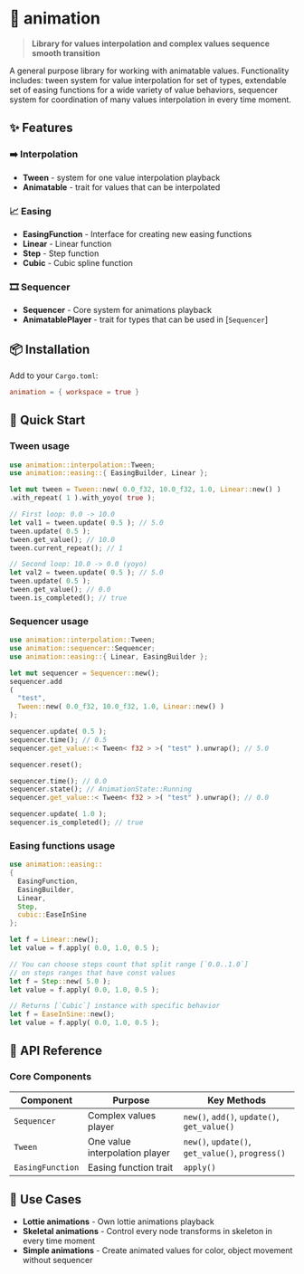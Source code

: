 # 🏃 animation

> **Library for values interpolation and complex values sequence smooth transition**

A general purpose library for working with animatable values. Functionality includes: tween system for value interpolation for set of types, extendable set of easing functions for a wide variety of value behaviors, sequencer system for coordination of many values interpolation in every time moment.

## ✨ Features

### ➡️ **Interpolation**
- **Tween** - system for one value interpolation playback
- **Animatable** - trait for values that can be interpolated

### 📈 **Easing**
- **EasingFunction** - Interface for creating new easing functions
- **Linear** - Linear function
- **Step** - Step function
- **Cubic** - Cubic spline function

### 🎞️ **Sequencer**
- **Sequencer** - Core system for animations playback
- **AnimatablePlayer** - trait for types that can be used in [`Sequencer`]

## 📦 Installation

Add to your `Cargo.toml`:
```toml
animation = { workspace = true }
```

## 🚀 Quick Start

### Tween usage

```rust
use animation::interpolation::Tween;
use animation::easing::{ EasingBuilder, Linear };

let mut tween = Tween::new( 0.0_f32, 10.0_f32, 1.0, Linear::new() )
.with_repeat( 1 ).with_yoyo( true );

// First loop: 0.0 -> 10.0
let val1 = tween.update( 0.5 ); // 5.0
tween.update( 0.5 );
tween.get_value(); // 10.0
tween.current_repeat(); // 1

// Second loop: 10.0 -> 0.0 (yoyo)
let val2 = tween.update( 0.5 ); // 5.0
tween.update( 0.5 );
tween.get_value(); // 0.0
tween.is_completed(); // true
```

### Sequencer usage

```rust
use animation::interpolation::Tween;
use animation::sequencer::Sequencer;
use animation::easing::{ Linear, EasingBuilder };

let mut sequencer = Sequencer::new();
sequencer.add
(
  "test",
  Tween::new( 0.0_f32, 10.0_f32, 1.0, Linear::new() )
);

sequencer.update( 0.5 );
sequencer.time(); // 0.5
sequencer.get_value::< Tween< f32 > >( "test" ).unwrap(); // 5.0

sequencer.reset();

sequencer.time(); // 0.0
sequencer.state(); // AnimationState::Running
sequencer.get_value::< Tween< f32 > >( "test" ).unwrap(); // 0.0

sequencer.update( 1.0 );
sequencer.is_completed(); // true
```

### Easing functions usage

```rust
use animation::easing::
{
  EasingFunction,
  EasingBuilder,
  Linear,
  Step,
  cubic::EaseInSine
};

let f = Linear::new();
let value = f.apply( 0.0, 1.0, 0.5 );

// You can choose steps count that split range [`0.0..1.0`]
// on steps ranges that have const values
let f = Step::new( 5.0 );
let value = f.apply( 0.0, 1.0, 0.5 );

// Returns [`Cubic`] instance with specific behavior
let f = EaseInSine::new();
let value = f.apply( 0.0, 1.0, 0.5 );
```

## 📖 API Reference

### Core Components

| Component | Purpose | Key Methods |
|-----------|---------|-------------|
| `Sequencer` | Complex values player | `new()`, `add()`, `update()`, `get_value()` |
| `Tween` | One value interpolation player | `new()`, `update()`, `get_value()`, `progress()` |
| `EasingFunction` | Easing function trait | `apply()` |

## 🎯 Use Cases

- **Lottie animations** - Own lottie animations playback
- **Skeletal animations** - Control every node transforms in skeleton in every time moment
- **Simple animations** - Create animated values for color, object movement without sequencer

